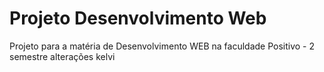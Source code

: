 # Projeto Desenvolvimento Web
 Projeto para a matéria de Desenvolvimento WEB na faculdade Positivo - 2 semestre
alterações kelvi
